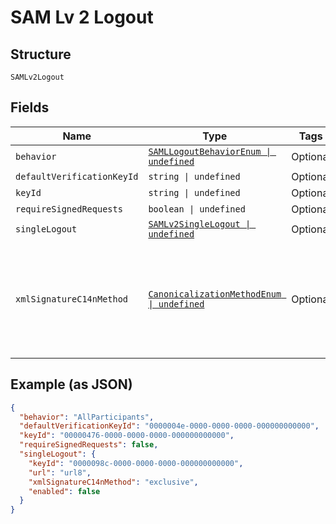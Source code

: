 
# SAM Lv 2 Logout

## Structure

`SAMLv2Logout`

## Fields

| Name | Type | Tags | Description |
|  --- | --- | --- | --- |
| `behavior` | [`SAMLLogoutBehaviorEnum \| undefined`](../../doc/models/saml-logout-behavior-enum.md) | Optional | - |
| `defaultVerificationKeyId` | `string \| undefined` | Optional | - |
| `keyId` | `string \| undefined` | Optional | - |
| `requireSignedRequests` | `boolean \| undefined` | Optional | - |
| `singleLogout` | [`SAMLv2SingleLogout \| undefined`](../../doc/models/sam-lv-2-single-logout.md) | Optional | - |
| `xmlSignatureC14nMethod` | [`CanonicalizationMethodEnum \| undefined`](../../doc/models/canonicalization-method-enum.md) | Optional | XML canonicalization method enumeration. This is used for the IdP and SP side of FusionAuth SAML. |

## Example (as JSON)

```json
{
  "behavior": "AllParticipants",
  "defaultVerificationKeyId": "0000004e-0000-0000-0000-000000000000",
  "keyId": "00000476-0000-0000-0000-000000000000",
  "requireSignedRequests": false,
  "singleLogout": {
    "keyId": "0000098c-0000-0000-0000-000000000000",
    "url": "url8",
    "xmlSignatureC14nMethod": "exclusive",
    "enabled": false
  }
}
```

